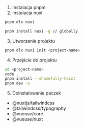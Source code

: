 

1. Instalacja pnpm
2. Instalacja nuxi
```sh
pnpm dlx nuxi

pnpm install nuxi -g // globally
```

3. Utworzenie projektu
```sh
pnpm dlx nuxi init <project-name>
```

4. Przejście do projektu
```sh
cd <project-name>
code .
pnpm install --shamefully-hoist
pnpm dev -o
```
5. Doinstalowanie paczek
- @nuxtjs/tailwindcss
- @tailwindcss/typography
- @vueuse/core
- @vueuse/nuxt

